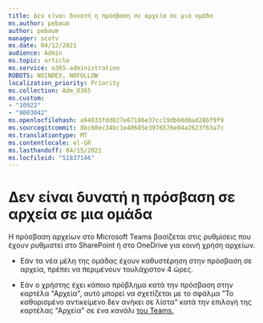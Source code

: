 ```yaml
---
title: Δεν είναι δυνατή η πρόσβαση σε αρχεία σε μια ομάδα
ms.author: pebaum
author: pebaum
manager: scotv
ms.date: 04/12/2021
audience: Admin
ms.topic: article
ms.service: o365-administration
ROBOTS: NOINDEX, NOFOLLOW
localization_priority: Priority
ms.collection: Adm_O365
ms.custom:
- "10922"
- "9003042"
ms.openlocfilehash: a94833fdd027e67186e37cc19db60d0ad286f9f9
ms.sourcegitcommit: 8bc60ec34bc1e40685e3976576e04a2623f63a7c
ms.translationtype: MT
ms.contentlocale: el-GR
ms.lasthandoff: 04/15/2021
ms.locfileid: "51837146"
---
```

# <a name="unable-to-access-files-in-a-team"></a>Δεν είναι δυνατή η πρόσβαση σε αρχεία σε μια ομάδα

Η πρόσβαση αρχείων στο Microsoft Teams βασίζεται στις ρυθμίσεις που έχουν ρυθμιστεί στο SharePoint ή στο OneDrive για κοινή χρήση αρχείων.

- Εάν τα νέα μέλη της ομάδας έχουν καθυστέρηση στην πρόσβαση σε αρχεία, πρέπει να περιμένουν τουλάχιστον 4 ώρες.

- Εάν ο χρήστης έχει κάποιο  πρόβλημα κατά την πρόσβαση στην καρτέλα "Αρχεία", αυτό μπορεί να σχετίζεται με το σφάλμα "Το καθορισμένο αντικείμενο δεν ανήκει σε λίστα" κατά την επιλογή της καρτέλας "Αρχεία" σε ένα κανάλι [του Teams.](https://docs.microsoft.com/microsoftteams/troubleshoot/files/object-specified-not-belong-to-list)

